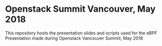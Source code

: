 # Openstack Summit Vancouver, May 2018
This repository hosts the presentation slides and scripts used for the eBPF Presentation made during Openstack Vancouver Summit, May 2018


